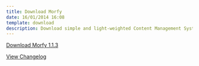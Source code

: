 ```yaml
---
title: Download Morfy
date: 16/01/2014 16:08
template: download
description: Download simple and light-weighted Content Management System written in PHP
---
```


<a href="https://github.com/morfy-cms/morfy/releases/download/v1.1.3/morfy-1.1.3.zip" class="btn btn-black btn-download-morfy no-margin">Download Morfy 1.1.3</a>  

[View Changelog](https://github.com/morfy-cms/morfy/blob/master/CHANGELOG.md)

